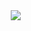 
<!--
**HwangJaemin49/HwangJaemin49** is a ✨ _special_ ✨ repository because its `README.md` (this file) appears on your GitHub profile.

Here are some ideas to get you started:

- 🔭 I’m currently working on ...
- 🌱 I’m currently learning ...
- 👯 I’m looking to collaborate on ...
- 🤔 I’m looking for help with ...
- 💬 Ask me about ...
- 📫 How to reach me: ...
- 😄 Pronouns: ...
- ⚡ Fun fact: ...
-->
<a href="https://www.instagram.com/jmhwang49/">
    <img 
        src="http://img.shields.io/badge/#E4405F?style=flat&logo=Instagram&link=https://www.instagram.com/jmhwang49/"
        style="height : auto; margin-left : 10px; margin-right : 10px;"/>
</a>
